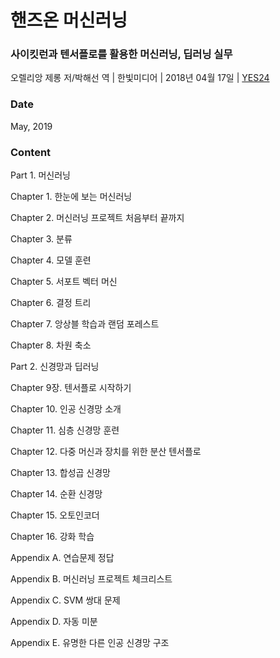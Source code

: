 # 핸즈온 머신러닝
### 사이킷런과 텐서플로를 활용한 머신러닝, 딥러닝 실무

오렐리앙 제롱 저/박해선 역 | 한빛미디어 | 2018년 04월 17일 | [YES24](http://www.yes24.com/Product/Goods/59878826)

### Date
May, 2019

### Content

Part 1. 머신러닝

Chapter 1. 한눈에 보는 머신러닝

Chapter 2. 머신러닝 프로젝트 처음부터 끝까지

Chapter 3. 분류

Chapter 4. 모델 훈련

Chapter 5. 서포트 벡터 머신

Chapter 6. 결정 트리

Chapter 7. 앙상블 학습과 랜덤 포레스트

Chapter 8. 차원 축소

Part 2. 신경망과 딥러닝

Chapter 9장. 텐서플로 시작하기

Chapter 10. 인공 신경망 소개

Chapter 11. 심층 신경망 훈련

Chapter 12. 다중 머신과 장치를 위한 분산 텐서플로

Chapter 13. 합성곱 신경망

Chapter 14. 순환 신경망

Chapter 15. 오토인코더

Chapter 16. 강화 학습

Appendix A. 연습문제 정답

Appendix B. 머신러닝 프로젝트 체크리스트

Appendix C. SVM 쌍대 문제

Appendix D. 자동 미분

Appendix E. 유명한 다른 인공 신경망 구조

&nbsp; &nbsp; &nbsp; &nbsp; 
